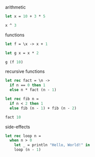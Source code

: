 arithmetic

```ocaml
let x = 10 + 3 * 5

x ^ 3
```

functions

```ocaml
let f = \x -> x + 1

let g x = x * 2

g (f 10)
```

recursive functions

```ocaml
let rec fact = \n ->
  if n == 0 then 1
  else n * fact (n - 1)

let rec fib n =
  if n < 2 then 1
  else fib (n - 1) + fib (n - 2)

fact 10
```

side-effects

```ocaml
let rec loop n =
  when n > 0
    let _ = println "Hello, World!" in
    loop (n - 1)
```

